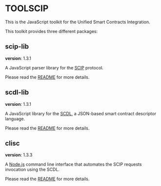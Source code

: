 # TOOLSCIP

This is the JavaScript toolkit for the Unified Smart Contracts Integration.

This toolkit provides three different packages:

## scip-lib

**version**: 1.3.1

A JavaScript parser library for the [SCIP](https://github.com/lampajr/scip) protocol.

Please read the [README](https://github.com/lampajr/toolscip/blob/master/packages/scip-lib/README.md) for more details.

## scdl-lib

**version**: 1.3.1

A JavaScript library for the [SCDL](https://github.com/floriandanielit/scdl), a JSON-based smart contract descriptor language.

Please read the [README](https://github.com/lampajr/toolscip/blob/master/packages/scdl-lib/README.md) for more details.

## clisc

**version**: 1.3.3

A [Node.js](https://nodejs.org/it/) command line interface that automates the SCIP requests invocation using the SCDL.

Please read the [README](https://github.com/lampajr/toolscip/blob/master/packages/clisc/README.md) for more details.
